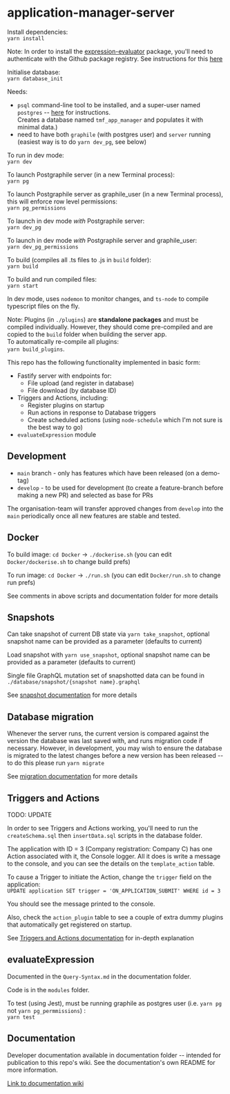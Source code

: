 # application-manager-server

Install dependencies:  
`yarn install`

Note: In order to install the [expression-evaluator](https://github.com/openmsupply/application-manager-server/wiki/Query-Syntax) package, you'll need to authenticate with the Github package registry. See instructions for this [here](https://github.com/openmsupply/application-manager-server/wiki/Query-Syntax#installation)

Initialise database:  
`yarn database_init`

Needs:

- `psql` command-line tool to be installed, and a super-user named `postgres` -- [here](https://gist.github.com/ibraheem4/ce5ccd3e4d7a65589ce84f2a3b7c23a3) for instructions.  
  Creates a database named `tmf_app_manager` and populates it with minimal data.)
- need to have both `graphile` (with postgres user) and `server` running (easiest way is to do `yarn dev_pg`, see below)

To run in dev mode:  
`yarn dev`

To launch Postgraphile server (in a new Terminal process):  
`yarn pg`

To launch Postgraphile server as graphile_user (in a new Terminal process), this will enforce row level permissions:  
`yarn pg_permissions`

To launch in dev mode _with_ Postgraphile server:  
`yarn dev_pg`

To launch in dev mode _with_ Postgraphile server and graphile_user:  
`yarn dev_pg_permissions`

To build (compiles all .ts files to .js in `build` folder):  
`yarn build`

To build and run compiled files:  
`yarn start`

In dev mode, uses `nodemon` to monitor changes, and `ts-node` to compile typescript files on the fly.

Note: Plugins (in `./plugins`) are **standalone packages** and must be compiled individually. However, they should come pre-compiled and are copied to the `build` folder when building the server app.  
To automatically re-compile all plugins:  
`yarn build_plugins`.

This repo has the following functionality implemented in basic form:

- Fastify server with endpoints for:
  - File upload (and register in database)
  - File download (by database ID)
- Triggers and Actions, including:
  - Register plugins on startup
  - Run actions in response to Database triggers
  - Create scheduled actions (using `node-schedule` which I'm not sure is the best way to go)
- `evaluateExpression` module

## Development

* `main` branch - only has features which have been released (on a demo-tag)
* `develop` - to be used for development (to create a feature-branch before making a new PR) and selected as base for PRs

The organisation-team will transfer approved changes from `develop` into the `main` periodically once all new features are stable and tested.

## Docker

To build image: `cd Docker` -> `./dockerise.sh` (you can edit `Docker/dockerise.sh` to change build prefs)

To run image: `cd Docker` -> `./run.sh` (you can edit `Docker/run.sh` to change run prefs)

See comments in above scripts and documentation folder for more details

## Snapshots

Can take snapshot of current DB state via
`yarn take_snapshot`, optional snapshot name can be provided as a parameter (defaults to current)

Load snapshot with
`yarn use_snapshot`, optional snapshot name can be provided as a parameter (defaults to current)

Single file GraphQL mutation set of snapshotted data can be found in `./database/snapshot/{snapshot name}.graphql`

See [snapshot documentation](https://github.com/openmsupply/application-manager-server/wiki/Snapshots) for more details

## Database migration

Whenever the server runs, the current version is compared against the version the database was last saved with, and runs migration code if necessary. However, in development, you may wish to ensure the database is migrated to the latest changes before a new version has been released -- to do this please run `yarn migrate`

See [migration documentation](https://github.com/openmsupply/application-manager-server/wiki/Data-Migration) for more details

## Triggers and Actions

TODO: UPDATE

In order to see Triggers and Actions working, you'll need to run the `createSchema.sql` then `insertData.sql` scripts in the database folder.

The application with ID = 3 (Company registration: Company C) has one Action associated with it, the Console logger. All it does is write a message to the console, and you can see the details on the `template_action` table.

To cause a Trigger to initiate the Action, change the `trigger` field on the application:  
`UPDATE application SET trigger = 'ON_APPLICATION_SUBMIT' WHERE id = 3`

You should see the message printed to the console.

Also, check the `action_plugin` table to see a couple of extra dummy plugins that automatically get registered on startup.

See [Triggers and Actions documentation](https://github.com/openmsupply/application-manager-server/wiki/Triggers-and-Actions) for in-depth explanation

## evaluateExpression

Documented in the `Query-Syntax.md` in the documentation folder.

Code is in the `modules` folder.

To test (using Jest), must be running graphile as postgres user (i.e. `yarn pg` not `yarn pg_permmissions`) :  
`yarn test`

## Documentation

Developer documentation available in documentation folder -- intended for publication to this repo's wiki. See the documentation's own README for more information.

[Link to documentation wiki](https://github.com/openmsupply/application-manager-server/wiki)